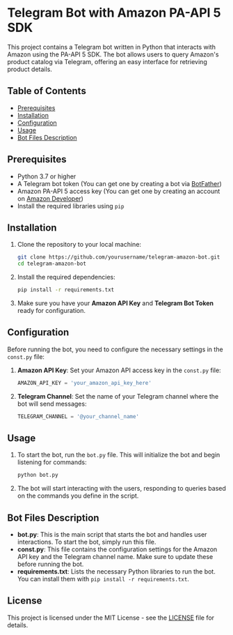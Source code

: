 # Telegram Bot with Amazon PA-API 5 SDK

This project contains a Telegram bot written in Python that interacts with Amazon using the PA-API 5 SDK. The bot allows users to query Amazon's product catalog via Telegram, offering an easy interface for retrieving product details.

## Table of Contents
- [Prerequisites](#prerequisites)
- [Installation](#installation)
- [Configuration](#configuration)
- [Usage](#usage)
- [Bot Files Description](#bot-files-description)

## Prerequisites

- Python 3.7 or higher
- A Telegram bot token (You can get one by creating a bot via [BotFather](https://core.telegram.org/bots#botfather))
- Amazon PA-API 5 access key (You can get one by creating an account on [Amazon Developer](https://developer.amazon.com/))
- Install the required libraries using `pip`

## Installation

1. Clone the repository to your local machine:

    ```bash
    git clone https://github.com/yourusername/telegram-amazon-bot.git
    cd telegram-amazon-bot
    ```

2. Install the required dependencies:

    ```bash
    pip install -r requirements.txt
    ```

3. Make sure you have your **Amazon API Key** and **Telegram Bot Token** ready for configuration.

## Configuration

Before running the bot, you need to configure the necessary settings in the `const.py` file:

1. **Amazon API Key**: Set your Amazon API access key in the `const.py` file:

    ```python
    AMAZON_API_KEY = 'your_amazon_api_key_here'
    ```

2. **Telegram Channel**: Set the name of your Telegram channel where the bot will send messages:

    ```python
    TELEGRAM_CHANNEL = '@your_channel_name'
    ```

## Usage

1. To start the bot, run the `bot.py` file. This will initialize the bot and begin listening for commands:

    ```bash
    python bot.py
    ```

2. The bot will start interacting with the users, responding to queries based on the commands you define in the script.

## Bot Files Description

- **bot.py**: This is the main script that starts the bot and handles user interactions. To start the bot, simply run this file.
- **const.py**: This file contains the configuration settings for the Amazon API key and the Telegram channel name. Make sure to update these before running the bot.
- **requirements.txt**: Lists the necessary Python libraries to run the bot. You can install them with `pip install -r requirements.txt`.

## License

This project is licensed under the MIT License - see the [LICENSE](LICENSE) file for details.
